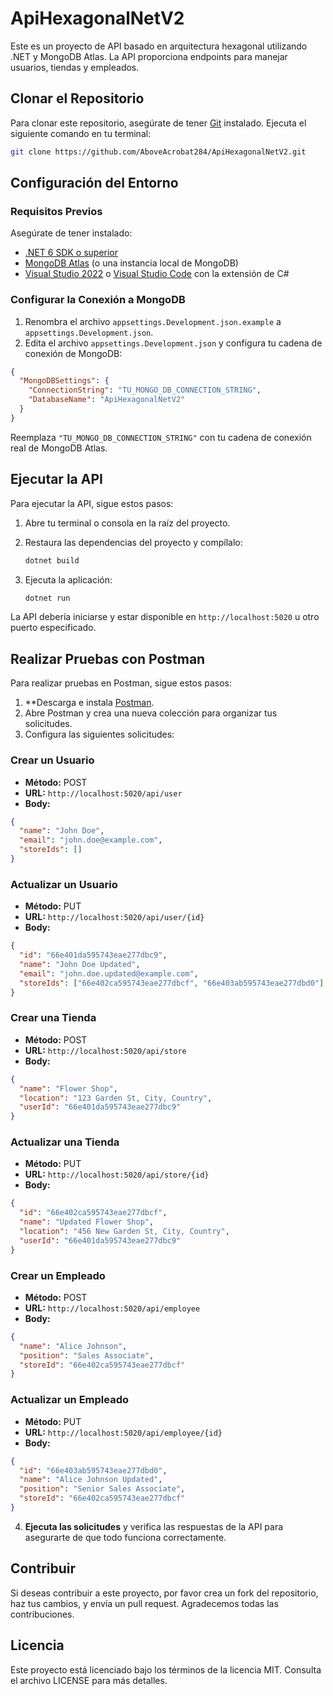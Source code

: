 
# ApiHexagonalNetV2

Este es un proyecto de API basado en arquitectura hexagonal utilizando .NET y MongoDB Atlas. La API proporciona endpoints para manejar usuarios, tiendas y empleados.

## Clonar el Repositorio

Para clonar este repositorio, asegúrate de tener [Git](https://git-scm.com/) instalado. Ejecuta el siguiente comando en tu terminal:

```bash
git clone https://github.com/AboveAcrobat284/ApiHexagonalNetV2.git
```

## Configuración del Entorno

### Requisitos Previos

Asegúrate de tener instalado:

- [.NET 6 SDK o superior](https://dotnet.microsoft.com/download/dotnet/6.0)
- [MongoDB Atlas](https://www.mongodb.com/cloud/atlas) (o una instancia local de MongoDB)
- [Visual Studio 2022](https://visualstudio.microsoft.com/) o [Visual Studio Code](https://code.visualstudio.com/) con la extensión de C#

### Configurar la Conexión a MongoDB

1. Renombra el archivo `appsettings.Development.json.example` a `appsettings.Development.json`.
2. Edita el archivo `appsettings.Development.json` y configura tu cadena de conexión de MongoDB:

```json
{
  "MongoDBSettings": {
    "ConnectionString": "TU_MONGO_DB_CONNECTION_STRING",
    "DatabaseName": "ApiHexagonalNetV2"
  }
}
```

Reemplaza `"TU_MONGO_DB_CONNECTION_STRING"` con tu cadena de conexión real de MongoDB Atlas.

## Ejecutar la API

Para ejecutar la API, sigue estos pasos:

1. Abre tu terminal o consola en la raíz del proyecto.

2. Restaura las dependencias del proyecto y compílalo:

   ```bash
   dotnet build
   ```

3. Ejecuta la aplicación:

   ```bash
   dotnet run
   ```

La API debería iniciarse y estar disponible en `http://localhost:5020` u otro puerto especificado.

## Realizar Pruebas con Postman

Para realizar pruebas en Postman, sigue estos pasos:

1. **Descarga e instala [Postman](https://www.postman.com/downloads/).
2. Abre Postman y crea una nueva colección para organizar tus solicitudes.
3. Configura las siguientes solicitudes:

### Crear un Usuario

- **Método:** POST
- **URL:** `http://localhost:5020/api/user`
- **Body:**
```json
{
  "name": "John Doe",
  "email": "john.doe@example.com",
  "storeIds": []
}
```

### Actualizar un Usuario

- **Método:** PUT
- **URL:** `http://localhost:5020/api/user/{id}`
- **Body:**
```json
{
  "id": "66e401da595743eae277dbc9",
  "name": "John Doe Updated",
  "email": "john.doe.updated@example.com",
  "storeIds": ["66e402ca595743eae277dbcf", "66e403ab595743eae277dbd0"]
}
```

### Crear una Tienda

- **Método:** POST
- **URL:** `http://localhost:5020/api/store`
- **Body:**
```json
{
  "name": "Flower Shop",
  "location": "123 Garden St, City, Country",
  "userId": "66e401da595743eae277dbc9"
}
```

### Actualizar una Tienda

- **Método:** PUT
- **URL:** `http://localhost:5020/api/store/{id}`
- **Body:**
```json
{
  "id": "66e402ca595743eae277dbcf",
  "name": "Updated Flower Shop",
  "location": "456 New Garden St, City, Country",
  "userId": "66e401da595743eae277dbc9"
}
```

### Crear un Empleado

- **Método:** POST
- **URL:** `http://localhost:5020/api/employee`
- **Body:**
```json
{
  "name": "Alice Johnson",
  "position": "Sales Associate",
  "storeId": "66e402ca595743eae277dbcf"
}
```

### Actualizar un Empleado

- **Método:** PUT
- **URL:** `http://localhost:5020/api/employee/{id}`
- **Body:**
```json
{
  "id": "66e403ab595743eae277dbd0",
  "name": "Alice Johnson Updated",
  "position": "Senior Sales Associate",
  "storeId": "66e402ca595743eae277dbcf"
}
```

4. **Ejecuta las solicitudes** y verifica las respuestas de la API para asegurarte de que todo funciona correctamente.

## Contribuir

Si deseas contribuir a este proyecto, por favor crea un fork del repositorio, haz tus cambios, y envía un pull request. Agradecemos todas las contribuciones.

## Licencia

Este proyecto está licenciado bajo los términos de la licencia MIT. Consulta el archivo LICENSE para más detalles.

